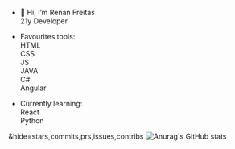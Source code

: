 - 👋 Hi, I’m Renan Freitas<br>
21y Developer <br>

- Favourites tools:<br>
HTML<br>
CSS<br>
JS<br>
JAVA<br>
C#<br>
Angular<br>

- Currently learning:<br>
React <br>
Python<br>

&hide=stars,commits,prs,issues,contribs
![Anurag's GitHub stats](https://github-readme-stats.vercel.app/api?username=anuraghazra&show_icons=true)
